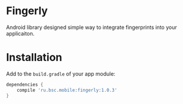 Fingerly
===========
Android library designed simple way to integrate fingerprints into your applicaiton.

# Installation

Add to the `build.gradle` of your app module:
```Groovy
dependencies {
    compile 'ru.bsc.mobile:fingerly:1.0.3'
}
```